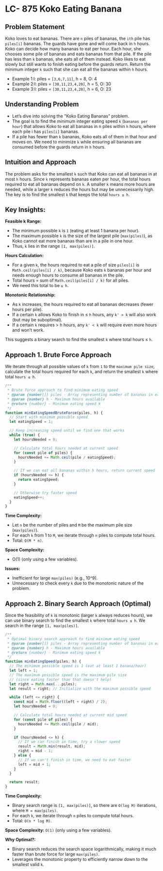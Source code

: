 # LC- 875 Koko Eating Banana

## Problem Statement

Koko loves to eat bananas. There are `n` piles of bananas, the `ith` pile has `piles[i]` bananas.
The guards have gone and will come back in `h` hours. Koko can decide how many bananas to eat per hour. Each hour, she chooses some pile of bananas and eats bananas from that pile.
If the pile has less than `k` bananas, she eats all of them instead. Koko likes to eat slowly but still wants to finish eating before the guards return.
Return the minimum integer `k` such that she can eat all the bananas within `h` hours.

- Example 1:I: piles = `[3,6,7,11]`, h = 8, O: 4
- Example 2:I: piles = `[30,11,23,4,20]`, h = 5, O: 30
- Example 3:I: piles = `[30,11,23,4,20]`, h = 6, O: 23

## Understanding Problem

- Let’s dive into solving the "Koko Eating Bananas" problem.
- The goal is to find the minimum integer eating speed `k` (`bananas per hour`) that allows Koko to eat all bananas in n piles within `h` hours, where each pile i has `piles[i]` bananas.
- If a pile has fewer than `k` bananas, Koko eats all of them in that hour and moves on. We need to minimize `k` while ensuring all bananas are consumed before the guards return in `h` hours.

## Intuition and Approach

The problem asks for the smallest `k` such that Koko can eat all bananas in at most `h` hours. Since `k` represents bananas eaten per hour, the total hours required to eat all bananas depend on `k`. A smaller `k` means more hours are needed, while a larger `k` reduces the hours but may be unnecessarily high. The key is to find the smallest `k` that keeps the total `hours ≤ h`.

## Key Insights:

**Feasible k Range:**

- The minimum possible `k` is `1` (eating at least 1 banana per hour).
- The maximum possible `k` is the size of the largest pile (`max(piles)`), as Koko cannot eat more bananas than are in a pile in one hour.
- Thus, `k` lies in the range `[1, max(piles)]`.

**Hours Calculation:**

- For a given `k`, the hours required to eat a pile of size `piles[i]` is `Math.ceil(piles[i] / k)`, because Koko eats `k` bananas per hour and needs enough hours to consume all bananas in the pile.
- Total hours = sum of `Math.ceil(piles[i] / k)` for all piles.
- We need this total to be `≤ h`.

**Monotonic Relationship:**

- As `k` increases, the hours required to eat all bananas decreases (fewer hours per pile).
- If a certain `k` allows Koko to finish in ≤ `h` hours, any `k' > k` will also work (but may be suboptimal).
- If a certain `k` requires > h hours, any `k' < k` will require even more hours and won’t work.

This suggests a binary search to find the smallest `k` where total hours ≤ `h`.

## Approach 1. Brute Force Approach

We iterate through all possible values of `k` from `1` to the `maximum pile size`, calculate the total hours required for each `k`, and return the smallest `k` where total `hours ≤ h`.

```javascript
/**
 * Brute force approach to find minimum eating speed
 * @param {number[]} piles - Array representing number of bananas in each pile
 * @param {number} h - Maximum hours available
 * @return {number} - Minimum eating speed k
 */
function minEatingSpeedBruteForce(piles, h) {
  // Start with minimum possible speed
  let eatingSpeed = 1;

  // Keep increasing speed until we find one that works
  while (true) {
    let hoursNeeded = 0;

    // Calculate total hours needed at current speed
    for (const pile of piles) {
      hoursNeeded += Math.ceil(pile / eatingSpeed);
    }

    // If we can eat all bananas within h hours, return current speed
    if (hoursNeeded <= h) {
      return eatingSpeed;
    }

    // Otherwise try faster speed
    eatingSpeed++;
  }
}
```

**Time Complexity:**

- Let `n` be the number of piles and `M` be the maximum pile size (`max(piles)`).
- For each `k` from 1 to `M`, we iterate through `n` piles to compute total hours.
- Total: `O(M * n)`.

**Space Complexity:**

- O(1) (only using a few variables).

**Issues:**

- Inefficient for large `max(piles)` (e.g., 10^9).
- Unnecessary to check every `k` due to the monotonic nature of the problem.

## Approach 2. Binary Search Approach (Optimal)

Since the feasibility of `k` is monotonic (larger `k` always reduces hours), we can use binary search to find the smallest `k` where total `hours ≤ h`.
We search in the range `[1, max(piles)]`.

```javascript
/**
 * Optimal binary search approach to find minimum eating speed
 * @param {number[]} piles - Array representing number of bananas in each pile
 * @param {number} h - Maximum hours available
 * @return {number} - Minimum eating speed k
 */
function minEatingSpeed(piles, h) {
  // The minimum possible speed is 1 (eat at least 1 banana/hour)
  let left = 1;
  // The maximum possible speed is the maximum pile size
  // (since eating faster than that doesn't help)
  let right = Math.max(...piles);
  let result = right; // Initialize with the maximum possible speed

  while (left <= right) {
    const mid = Math.floor((left + right) / 2);
    let hoursNeeded = 0;

    // Calculate total hours needed at current mid speed
    for (const pile of piles) {
      hoursNeeded += Math.ceil(pile / mid);
    }

    if (hoursNeeded <= h) {
      // If we can finish in time, try a slower speed
      result = Math.min(result, mid);
      right = mid - 1;
    } else {
      // If we can't finish in time, we need to eat faster
      left = mid + 1;
    }
  }

  return result;
}
```

**Time Complexity:**

- Binary search range is `[1, max(piles)]`, so there are `O(log M)` iterations, where `M = max(piles)`.
- For each `k`, we iterate through `n` piles to compute total hours.
- Total: `O(n * log M)`.

**Space Complexity:** `O(1)` (only using a few variables).

**Why Optimal?:**

- Binary search reduces the search space logarithmically, making it much faster than brute force for large `max(piles)`.
- Leverages the monotonic property to efficiently narrow down to the smallest valid `k`.
